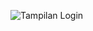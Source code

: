 
![Tampilan Login](https://github.com/AkbarRamadhan18/SI_Rekam_Medis/assets/127366318/f850cdf6-6edb-4b99-b135-a63ddfd3d510)
